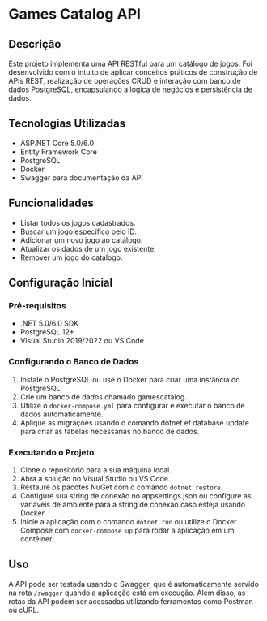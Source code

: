 # Games Catalog API

## Descrição

Este projeto implementa uma API RESTful para um catálogo de jogos. Foi desenvolvido com o intuito de aplicar conceitos práticos de construção de APIs REST, realização de operações CRUD e interação com banco de dados PostgreSQL, encapsulando a lógica de negócios e persistência de dados.

## Tecnologias Utilizadas

- ASP.NET Core 5.0/6.0
- Entity Framework Core
- PostgreSQL
- Docker
- Swagger para documentação da API

## Funcionalidades

- Listar todos os jogos cadastrados.
- Buscar um jogo específico pelo ID.
- Adicionar um novo jogo ao catálogo.
- Atualizar os dados de um jogo existente.
- Remover um jogo do catálogo.

## Configuração Inicial

### Pré-requisitos

- .NET 5.0/6.0 SDK
- PostgreSQL 12+
- Visual Studio 2019/2022 ou VS Code

### Configurando o Banco de Dados

1. Instale o PostgreSQL ou use o Docker para criar uma instância do PostgreSQL.<br>
2. Crie um banco de dados chamado gamescatalog.<br>
3. Utilize o `docker-compose.yml` para configurar e executar o banco de dados automaticamente.<br>
4. Aplique as migrações usando o comando dotnet ef database update para criar as tabelas necessárias no banco de dados.

### Executando o Projeto

1. Clone o repositório para a sua máquina local.
2. Abra a solução no Visual Studio ou VS Code.
3. Restaure os pacotes NuGet com o comando `dotnet restore`.
4. Configure sua string de conexão no appsettings.json ou configure as variáveis de ambiente para a string de conexão caso esteja usando Docker.
5. Inicie a aplicação com o comando `dotnet run` ou utilize o Docker Compose com `docker-compose up` para rodar a aplicação em um contêiner

## Uso

A API pode ser testada usando o Swagger, que é automaticamente servido na rota `/swagger` quando a aplicação está em execução. Além disso, as rotas da API podem ser acessadas utilizando ferramentas como Postman ou cURL.
